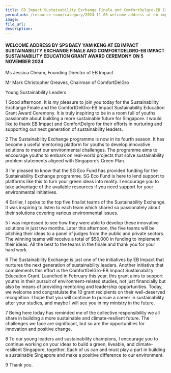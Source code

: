 ```yaml
---
title: EB Impact Sustainability Exchange Finale and ComfortDelgro-EB Impact Sustainability Education Grant Award Ceremony – Mr Baey Yam Keng
permalink: /resource-room/category/2024-11-05-welcome-address-at-eb-impact-sustainability-exchange-finale-and-comfortdelgro-eb-impact-sustainability-education-grant-award-ceremony/
image:
file_url:
description:
---
```


#### WELCOME ADDRESS BY SPS BAEY YAM KENG AT EB IMPACT SUSTAINABILITY EXCHANGE FINALE AND COMFORTDELGRO-EB IMPACT SUSTAINABILITY EDUCATION GRANT AWARD CEREMONY ON 5 NOVEMBER 2024

Ms Jessica Cheam, Founding Director of EB Impact  
 
Mr Mark Christopher Greaves, Chairman of ComfortDelGro  

Young Sustainability Leaders  

1 Good afternoon. It is my pleasure to join you today for the Sustainability Exchange Finale and the ComfortDelGro-EB Impact Sustainability Education Grant Award Ceremony. It is truly inspiring to be in a room full of youths passionate about building a more sustainable future for Singapore. I would like to thank EB Impact and ComfortDelgro for their efforts in nurturing and supporting our next generation of sustainability leaders.  

2	The Sustainability Exchange programme is now in its fourth season. It has become a useful mentoring platform for youths to develop innovative solutions to meet our environmental challenges. The programme aims to encourage youths to embark on real-world projects that solve sustainability problem statements aligned with Singapore’s Green Plan.  

3	I’m pleased to know that the SG Eco Fund has provided funding for the Sustainability Exchange programme. SG Eco Fund is here to lend support to platforms like this to turn your green ideas into reality. I encourage you to take advantage of the available resources if you need support for your environmental initiatives.  

4	Earlier, I spoke to the top five finalist teams of the Sustainability Exchange. It was inspiring to listen to each team which shared so passionately about their solutions covering various environmental issues.  

5	I was impressed to see how they were able to develop these innovative solutions in just two months. Later this afternoon, the five teams will be pitching their ideas to a panel of judges from the public and private sectors. The winning teams will receive a total of $50,000 in funding to implement their ideas. All the best to the teams in the finale and thank you for your hard work.   

6	The Sustainability Exchange is just one of the initiatives by EB Impact that nurtures the next generation of sustainability leaders. Another initiative that complements this effort is the ComfortDelGro-EB Impact Sustainability Education Grant. Launched in February this year, this grant aims to support youths in their pursuit of environment-related studies, not just financially but also by means of providing mentoring and leadership opportunities. Today, we welcome and congratulate the 10 grant recipients on their well-deserved recognition. I hope that you will continue to pursue a career in sustainability after your studies, and maybe I will see you in my ministry in the future.  

7 Being here today has reminded me of the collective responsibility we all share in building a more sustainable and climate-resilient future. The challenges we face are significant, but so are the opportunities for innovation and positive change.  

8 To our young leaders and sustainability champions, I encourage you to continue working on your ideas to build a green, liveable, and climate-resilient Singapore, together. Each of us can and must play a part in building a sustainable Singapore and make a positive difference to our environment.  

9 Thank you.  

